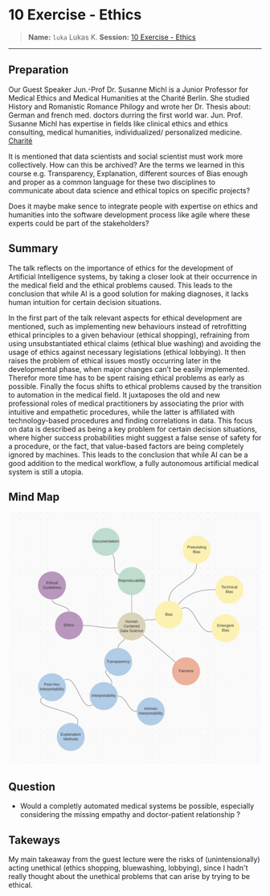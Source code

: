 # 10 Exercise - Ethics
> **Name:** `luka` Lukas K.
> **Session:** [10 Exercise - Ethics](https://github.com/FUB-HCC/hcds-winter-2020/wiki/10_exercise)   
----

## Preparation

Our Guest Speaker Jun.-Prof Dr. Susanne Michl is a Junior Professor for Medical Ethics and Medical Humanities at the Charité Berlin. She studied History and Romanistic Romance Philogy and wrote her Dr. Thesis about: German and french med. doctors durring the first world war.
Jun. Prof. Susanne Michl has expertise in fields like clinical ethics and ethics consulting, medical humanities, individualized/ personalized medicine. [Charité](https://medizingeschichte.charite.de/metas/person/person/address_detail/mendelsohn/)

It is mentioned that data scientists and social scientist must work more collectively. How can this be archived? Are the terms we learned in this course e.g. Transparency, Explanation, different sources of Bias enough and proper as a common language for these two disciplines to communicate about data science and ethical topics on specific projects? 



Does it maybe make sence to integrate people with expertise on ethics and humanities into the software development process like agile where these experts could be part of the stakeholders?

## Summary

The talk reflects on the importance of ethics for the development of Artificial Intelligence systems, by taking a closer look at their occurrence in the medical field and the ethical problems caused. This leads to the conclusion that while AI is a good solution for making diagnoses, it lacks human intuition for certain decision situations. 

In the first part of the talk relevant aspects for ethical development are mentioned, such as implementing new behaviours instead of retrofitting ethical principles to a given behaviour (ethical shopping), refraining from using unsubstantiated ethical claims (ethical blue washing) and avoiding the usage of ethics against necessary legislations (ethical lobbying). It then raises the problem of ethical issues mostly occurring later in the developmental phase, when major changes can’t be easily implemented. Therefor more time has to be spent raising ethical problems as early as possible. Finally the focus shifts to ethical problems caused by the transition to automation in the medical field. It juxtaposes the old and new professional roles of medical practitioners by associating the prior with intuitive and empathetic procedures, while the latter is affiliated with technology-based procedures and finding correlations in data. This focus on data is described as being a key problem for certain decision situations, where higher success probabilities might suggest a false sense of safety for a procedure, or the fact, that value-based factors are being completely ignored by machines. 
This leads to the conclusion that while AI can be a good addition to the medical workflow, a fully autonomous artificial medical system is still a utopia. 


## Mind Map

![Mind Map](luka_mind-map.png)

## Question

* Would a completly automated medical systems be possible, especially considering the missing empathy and doctor-patient relationship ?

## Takeways

My main takeaway from the guest lecture were the risks of (unintensionally) acting unethical (ethics shopping, bluewashing, lobbying), since I hadn't really thought about the unethical problems that can arise by trying to be ethical. 
